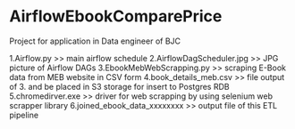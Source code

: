 # AirflowEbookComparePrice
Project for application in Data engineer of BJC

1.Airflow.py >> main airflow schedule
2.AirflowDagScheduler.jpg >> JPG picture of Airflow DAGs
3.EbookMebWebScrapping.py >> scraping E-Book data from MEB website in CSV form
4.book_details_meb.csv >> file output of 3. and be placed in S3 storage for insert to Postgres RDB
5.chromedirver.exe >> driver for web scrapping by using selenium web scrapper library
6.joined_ebook_data_xxxxxxxx >> output file of this ETL pipeline
